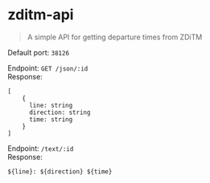 # zditm-api

> A simple API for getting departure times from ZDiTM

Default port: `38126`

Endpoint: `GET /json/:id`  
Response:
```
[
    {
      line: string
      direction: string
      time: string
    }
]
```

Endpoint: `/text/:id`  
Response:
```
${line}: ${direction} ${time}
```